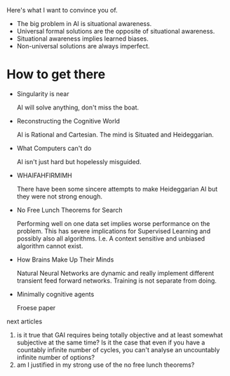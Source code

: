 Here's what I want to convince you of.

- The big problem in AI is situational awareness.
- Universal formal solutions are the opposite of situational awareness.
- Situational awareness implies learned biases.
- Non-universal solutions are always imperfect.

# How to get there

- Singularity is near

  AI will solve anything, don't miss the boat.
- Reconstructing the Cognitive World

  AI is Rational and Cartesian. The mind is Situated and Heideggarian.
- What Computers can't do

  AI isn't just hard but hopelessly misguided.
- WHAIFAHFIRMIMH

  There have been some sincere attempts to make Heideggarian AI but they were not strong enough.
- No Free Lunch Theorems for Search

  Performing well on one data set implies worse performance on the problem. This has severe implications for Supervised Learning and possibly also all algorithms. I.e. A context sensitive and unbiased algorithm cannot exist.

- How Brains Make Up Their Minds

  Natural Neural Networks are dynamic and really implement different transient feed forward networks. Training is not separate from doing.

- Minimally cognitive agents

  Froese paper

next articles
1. is it true that GAI requires being totally objective and at least somewhat subjective at the same time? Is it the case that even if you have a countably infinite number of cycles, you can't analyse an uncountably infinite number of options?
2. am I justified in my strong use of the no free lunch theorems?
